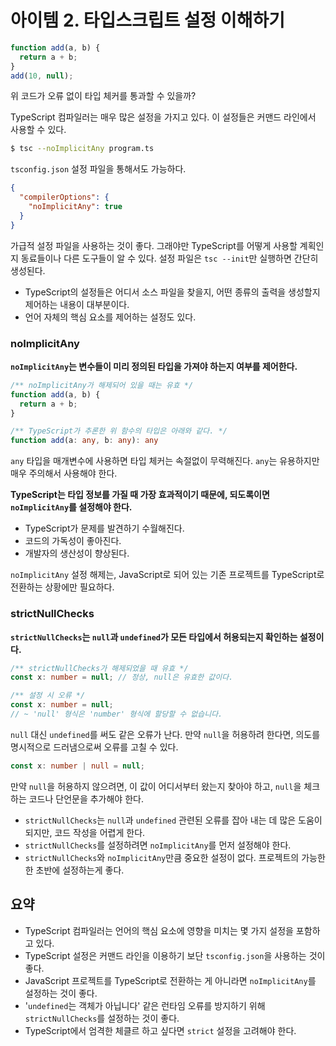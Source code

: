 # 아이템 2. 타입스크립트 설정 이해하기
```javascript
function add(a, b) {
  return a + b;
}
add(10, null);
```

위 코드가 오류 없이 타입 체커를 통과할 수 있을까?

TypeScript 컴파일러는 매우 많은 설정을 가지고 있다. 이 설정들은 커맨드 라인에서 사용할 수 있다.

```bash
$ tsc --noImplicitAny program.ts
```

`tsconfig.json` 설정 파일을 통해서도 가능하다.

```json
{
  "compilerOptions": {
    "noImplicitAny": true
  }
}
```

가급적 설정 파일을 사용하는 것이 좋다. 그래야만 TypeScript를 어떻게 사용할 계획인지 동료들이나 다른 도구들이 알 수 있다. 설정 파일은 `tsc --init`만 실행하면 간단히 생성된다.

- TypeScript의 설정들은 어디서 소스 파일을 찾을지, 어떤 종류의 출력을 생성할지 제어하는 내용이 대부분이다.
- 언어 자체의 핵심 요소를 제어하는 설정도 있다.

### noImplicitAny
**`noImplicitAny`는 변수들이 미리 정의된 타입을 가져야 하는지 여부를 제어한다.**

```typescript
/** noImplicitAny가 해제되어 있을 때는 유효 */
function add(a, b) {
  return a + b;
}

/** TypeScript가 추론한 위 함수의 타입은 아래와 같다. */
function add(a: any, b: any): any
```

`any` 타입을 매개변수에 사용하면 타입 체커는 속절없이 무력해진다. `any`는 유용하지만 매우 주의해서 사용해야 한다.

**TypeScript는 타입 정보를 가질 때 가장 효과적이기 때문에, 되도록이면 `noImplicitAny`를 설정해야 한다.**

- TypeScript가 문제를 발견하기 수월해진다.
- 코드의 가독성이 좋아진다.
- 개발자의 생산성이 향상된다.

`noImplicitAny` 설정 해제는, JavaScript로 되어 있는 기존 프로젝트를 TypeScript로 전환하는 상황에만 필요하다.

### strictNullChecks
**`strictNullChecks`는 `null`과 `undefined`가 모든 타입에서 허용되는지 확인하는 설정이다.**

```typescript
/** strictNullChecks가 해제되었을 때 유효 */
const x: number = null; // 정상, null은 유효한 값이다.

/** 설정 시 오류 */
const x: number = null;
// ~ 'null' 형식은 'number' 형식에 할당할 수 없습니다.
```

`null` 대신 `undefined`를 써도 같은 오류가 난다. 만약 `null`을 허용하려 한다면, 의도를 명시적으로 드러냄으로써 오류를 고칠 수 있다.

```typescript
const x: number | null = null;
```

만약 `null`을 허용하지 않으려면, 이 값이 어디서부터 왔는지 찾아야 하고, `null`을 체크하는 코드나 단언문을 추가해야 한다.

- `strictNullChecks`는 `null`과 `undefined` 관련된 오류를 잡아 내는 데 많은 도움이 되지만, 코드 작성을 어렵게 한다.
- `strictNullChecks`를 설정하려면 `noImplicitAny`를 먼저 설정해야 한다.
- `strictNullChecks`와 `noImplicitAny`만큼 중요한 설정이 없다. 프로젝트의 가능한 한 초반에 설정하는게 좋다.

## 요약
- TypeScript 컴파일러는 언어의 핵심 요소에 영향을 미치는 몇 가지 설정을 포함하고 있다.
- TypeScript 설정은 커맨드 라인을 이용하기 보단 `tsconfig.json`을 사용하는 것이 좋다.
- JavaScript 프로젝트를 TypeScript로 전환하는 게 아니라면 `noImplicitAny`를 설정하는 것이 좋다.
- '`undefined`는 객체가 아닙니다' 같은 런타임 오류를 방지하기 위해 `strictNullChecks`를 설정하는 것이 좋다.
- TypeScript에서 엄격한 체클르 하고 싶다면 `strict` 설정을 고려해야 한다.